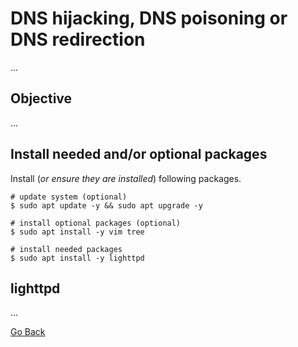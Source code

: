 # DNS hijacking, DNS poisoning or DNS redirection

...

## Objective

...

## Install needed and/or optional packages

Install (_or ensure they are installed_) following packages.

```shell
# update system (optional)
$ sudo apt update -y && sudo apt upgrade -y

# install optional packages (optional)
$ sudo apt install -y vim tree

# install needed packages
$ sudo apt install -y lighttpd
```

## lighttpd

...

[Go Back](./README.md)
